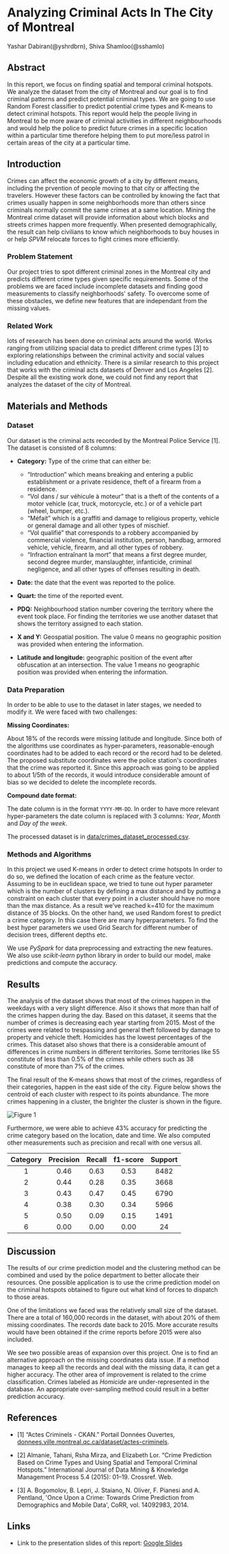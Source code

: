 # Analyzing Criminal Acts In The City of Montreal

Yashar Dabiran(@yshrdbrn), Shiva Shamloo(@sshamlo)

## Abstract
In this report, we focus on finding spatial and temporal criminal hotspots. We analyze the dataset from the city of Montreal and our goal is to find criminal patterns and predict potential criminal types. We are going to use Random Forest classifier to predict potential crime types and K-means to detect criminal hotspots. This report would help the people living in Montreal to be more aware of criminal activities in different neighbourhoods and would help the police to predict future crimes in a specific location within a particular time therefore  helping them to put more/less patrol in certain areas of the city at a particular time.

## Introduction
Crimes can affect the economic growth of a city by different means, including the prvention of people moving to that city or affecting the travelers. However these factors can be controlled by knowing the fact that crimes usually happen in some neighborhoods more than others since criminals normally commit the same crimes at a same location. Mining the Montreal crime dataset will provide information about which blocks and streets crimes happen more frequently. When presented demographically, the result can help civilians to know which neighborhoods to buy houses in or help _SPVM_ relocate forces to fight crimes more efficiently.

### Problem Statement
Our project tries to spot different criminal zones in the Montreal city and predicts different crime types given specific requirements. Some of the problems we are faced include incomplete datasets and finding good measurements to classify neighborhoods' safety. To overcome some of these obstacles, we define new features that are independant from the missing values.

### Related Work
lots of research has been done on criminal acts around the world. Works ranging from utilizing spacial data to predict different crime types [3] to exploring relationships between the criminal activity and social values including education and ethnicity. There is a similar research to this project that works with the criminal acts datasets of Denver and Los Angeles [2]. Despite all the existing work done, we could not find any report that analyzes the dataset of the city of Montreal.

## Materials and Methods

### Dataset
Our dataset is the criminal acts recorded by the Montreal Police Service [1]. The dataset is consisted of 8 columns:

* **Category:** Type of the crime that can either be:
  * “Introduction” which means breaking and entering a public establishment or a private residence, theft of a firearm from a residence.
  * “Vol dans / sur véhicule à moteur” that is a theft of the contents of a motor vehicle (car, truck, motorcycle, etc.) or of a vehicle part (wheel, bumper, etc.).
  * “Méfait” which is a graffiti and damage to religious property, vehicle or general damage and all other types of mischief.
  * “Vol qualifié” that corresponds to a robbery accompanied by commercial violence, financial institution, person, handbag, armored vehicle, vehicle, firearm, 	and all other types of robbery.
  * “Infraction entraînant la mort” that means a first degree murder, second degree murder, manslaughter, infanticide, criminal negligence, and all other types of offenses resulting in death.

* **Date:** the date that the event was reported to the police.

* **Quart:** the time of the reported event.

* **PDQ:** Neighbourhood station number covering the territory where the event took place. For finding the territories we use another dataset that shows the territory assigned to each station.

* **X and Y:** Geospatial position. The value 0 means no geographic position was provided when entering the information.

* **Latitude and longitude:** geographic position of the event after obfuscation at an intersection. The value 1 means no geographic position was provided when entering the information.

### Data Preparation
In order to be able to use to the dataset in later stages, we needed to modify it. We were faced with two challenges:

**Missing Coordinates:** 

About 18% of the records were missing latitude and longitude. Since both of the algorithms use coordinates as hyper-parameters, reasonable-enough coordinates had to be added to each record or the record had to be deleted. The proposed substitute coordinates were the police station's coordinates that the crime was reported it. Since this approach was going to be applied to about 1/5th of the records, it would introduce considerable amount of bias so we decided to delete the incomplete records.

**Compound date format:**

The date column is in the format `YYYY-MM-DD`. In order to have more relevant hyper-parameters the date column is replaced with 3 columns: _Year_, _Month_ and _Day of the week_.

The processed dataset is in [data/crimes_dataset_processed.csv](data/crimes_dataset_processed.csv).

### Methods and Algorithms

In this project we used K-means in order to detect crime hotspots In order to do so, we defined the location of each crime as the feature vector. Assuming to be in euclidean space, we tried to tune out hyper parameter which is the number of clusters by defining a max distance and by putting a constraint on each cluster that every point in a cluster should have no more than the max distance. As a result we’ve reached k=410 for the maximum distance of 35 blocks.
On the other hand, we used Random forest to predict a crime category. In this case there are many hyperparameters. To find the best hyper parameters we used Grid Search for different number of decision trees, different depths etc.

We use _PySpark_ for data preprocessing and extracting the new features. We also use _scikit-learn_ python library in order to build our model, make predictions and compute the accuracy.

## Results

The analysis of the dataset shows that most of the crimes happen in the weekdays with a very slight difference. Also it shows that more than half of the crimes happen during the day. Based on this dataset, it seems that the number of crimes is decreasing each year starting from 2015. Most of the crimes were related to trespassing and general theft followed by damage to property and vehicle theft. Homicides has the lowest percentages of the crimes. This dataset also shows that there is a considerable amount of differences in crime numbers in different territories. Some territories like 55 constitute of less than 0.5% of the crimes while others such as 38 constitute of more than 7% of the crimes. 

The final result of the K-means shows that most of the crimes, regardless of their categories, happen in the east side of the city. Figure below shows the centroid of each cluster with respect to its points abundance. The more crimes happening in a cluster, the brighter the cluster is shown in the figure. 

![Figure 1](plots/clusters.png "Crime Hotspots")

Furthermore, we were able to achieve 43% accuracy for predicting the crime category based on the location, date and time. We also computed other measurements such as precision and recall with one versus all.

| Category | Precision | Recall | f1-score | Support |
|:--------:|:---------:|:------:|:--------:|:-------:|
|     1    |    0.46   |  0.63  |   0.53   |   8482  |
|     2    |    0.44   |  0.28  |   0.35   |   3668  |
|     3    |    0.43   |  0.47  |   0.45   |   6790  |
|     4    |    0.38   |  0.30  |   0.34   |   5966  |
|     5    |    0.50   |  0.09  |   0.15   |   1491  |
|     6    |    0.00   |  0.00  |   0.00   |    24   |

## Discussion

The results of our crime prediction model and the clustering method can be combined and used by the police department to better allocate their resources. One possible application is to use the crime prediction model on the criminal hotspots obtained to figure out what kind of forces to dispatch to those areas.

One of the limitations we faced was the relatively small size of the dataset. There are a total of 160,000 records in the dataset, with about 20% of them missing coordinates. The records date back to 2015. More accurate results would have been obtained if the crime reports before 2015 were also included.

We see two possible areas of expansion over this project. One is to find an alternative approach on the missing coordinates data issue. If a method manages to keep all the records and deal with the missing data, it can get a higher accuracy. The other area of improvement is related to the crime classification. Crimes labeled as _Homicide_ are under-represented in the database. An appropriate over-sampling method could result in a better prediction accuracy.

## References

- [1] “Actes Criminels - CKAN.” Portail Données Ouvertes, [donnees.ville.montreal.qc.ca/dataset/actes-criminels](http://donnees.ville.montreal.qc.ca/dataset/actes-criminels).

- [2] Almanie, Tahani, Rsha Mirza, and Elizabeth Lor. “Crime Prediction Based on Crime Types and Using Spatial and Temporal Criminal Hotspots.” International Journal of Data Mining & Knowledge Management Process 5.4 (2015): 01–19. Crossref. Web.

- [3] A. Bogomolov, B. Lepri, J. Staiano, N. Oliver, F. Pianesi and A. Pentland, 'Once Upon a Crime:
Towards Crime Prediction from Demographics and Mobile Data', CoRR, vol. 14092983, 2014.

## Links

- Link to the presentation slides of this report: [Google Slides](https://docs.google.com/presentation/d/1A4TlqJgyWdAggv6G-6znV3cT4ctaH6XQAbrEQ9PcpZ8/edit?usp=sharing)
